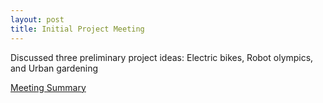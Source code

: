 ```yaml
---
layout: post
title: Initial Project Meeting
---
```


Discussed three preliminary project ideas: Electric bikes, Robot olympics, and Urban gardening

[Meeting Summary](https://bhccstem.github.io/files/STEM_Meeting_Notes_11_8_22.pdf)

